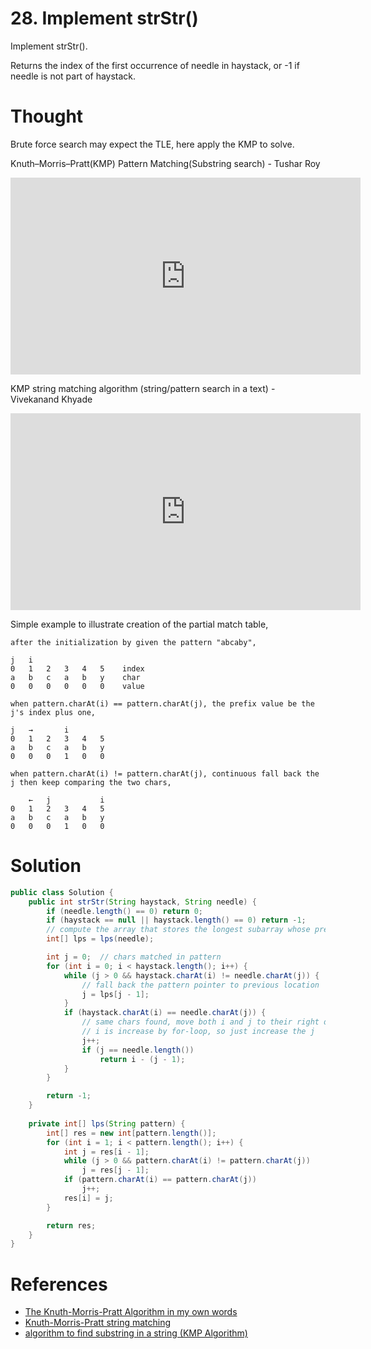 # 28. Implement strStr\(\)

Implement strStr\(\).

Returns the index of the first occurrence of needle in haystack, or -1 if needle is not part of haystack.

# Thought
Brute force search may expect the TLE, here apply the KMP to solve.

Knuth–Morris–Pratt(KMP) Pattern Matching(Substring search) - Tushar Roy
<iframe width="560" height="315" src="https://www.youtube.com/embed/GTJr8OvyEVQ" frameborder="0" allowfullscreen></iframe>

KMP string matching algorithm (string/pattern search in a text) - Vivekanand Khyade
<iframe width="560" height="315" src="https://www.youtube.com/embed/D6dCOa_gMoY" frameborder="0" allowfullscreen></iframe>

Simple example to illustrate creation of the partial match table,

```
after the initialization by given the pattern "abcaby",

j   i
0   1   2   3   4   5    index
a   b   c   a   b   y    char
0   0   0   0   0   0    value

when pattern.charAt(i) == pattern.charAt(j), the prefix value be the j's index plus one,

j   →       i
0   1   2   3   4   5
a   b   c   a   b   y
0   0   0   1   0   0

when pattern.charAt(i) != pattern.charAt(j), continuous fall back the j then keep comparing the two chars,

    ←   j           i
0   1   2   3   4   5
a   b   c   a   b   y
0   0   0   1   0   0
```



# Solution

```java
public class Solution {
    public int strStr(String haystack, String needle) {
        if (needle.length() == 0) return 0;
        if (haystack == null || haystack.length() == 0) return -1;
        // compute the array that stores the longest subarray whose prefix is also its suffix
        int[] lps = lps(needle);

        int j = 0;  // chars matched in pattern
        for (int i = 0; i < haystack.length(); i++) {
            while (j > 0 && haystack.charAt(i) != needle.charAt(j)) {
                // fall back the pattern pointer to previous location
                j = lps[j - 1];
            }
            if (haystack.charAt(i) == needle.charAt(j)) {
                // same chars found, move both i and j to their right direction,
                // i is increase by for-loop, so just increase the j
                j++;
                if (j == needle.length())
                    return i - (j - 1);
            }
        }

        return -1;
    }
    
    private int[] lps(String pattern) {
        int[] res = new int[pattern.length()];
        for (int i = 1; i < pattern.length(); i++) {
            int j = res[i - 1];
            while (j > 0 && pattern.charAt(i) != pattern.charAt(j))
                j = res[j - 1];
            if (pattern.charAt(i) == pattern.charAt(j))
                j++;
            res[i] = j;
        }

        return res;
    }
}
```


# References
* [The Knuth-Morris-Pratt Algorithm in my own words](http://jakeboxer.com/blog/2009/12/13/the-knuth-morris-pratt-algorithm-in-my-own-words/)
* [Knuth-Morris-Pratt string matching](https://www.nayuki.io/page/knuth-morris-pratt-string-matching)
* [algorithm to find substring in a string (KMP Algorithm)](https://tekmarathon.com/2013/05/14/algorithm-to-find-substring-in-a-string-kmp-algorithm/)
